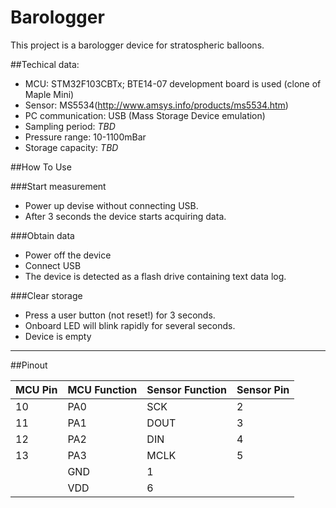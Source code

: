 # Barologger

This project is a barologger device for stratospheric balloons. 

##Techical data:
 * MCU: STM32F103CBTx; BTE14-07 development board is used (clone of Maple Mini)
 * Sensor: MS5534(http://www.amsys.info/products/ms5534.htm)
 * PC communication: USB (Mass Storage Device emulation)
 * Sampling period: _TBD_
 * Pressure range: 10-1100mBar
 * Storage capacity: _TBD_
 
##How To Use
 
###Start measurement
 * Power up devise without connecting USB. 
 * After 3 seconds the device starts acquiring data.

###Obtain data
 * Power off the device
 * Connect USB 
 * The device is detected as a flash drive containing text data log.

###Clear storage
 * Press a user button (not reset!) for 3 seconds. 
 * Onboard LED will blink rapidly for several seconds. 
 * Device is empty
 
_________
##Pinout

MCU Pin | MCU Function | Sensor Function  | Sensor Pin
------ | ------ | ----- | ---
		10 |	PA0	  | SCK   | 2
		11 |	PA1	  | DOUT  | 3
		12 |	PA2	  | DIN   | 4
    13 |  PA3   | MCLK  | 5
 | | GND | 1
 | | VDD | 6




